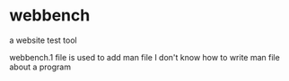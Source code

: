 # webbench
a website test tool

webbench.1 file is used to add man file
I don't know how to write man file about a program
